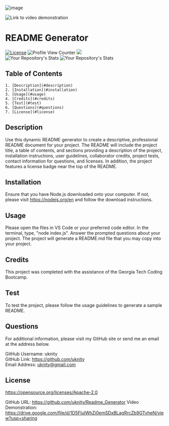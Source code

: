 ![image](https://user-images.githubusercontent.com/77338531/114179574-2a67c380-990d-11eb-834b-4fcd00b5001f.png)

![Link to video demonstration](https://drive.google.com/file/d/1D5FlulWhZi0emSDxBLagRrcZb9GTvheN/view?usp=sharing)
# README Generator
  [![License](https://img.shields.io/badge/License-Apache%202.0-blue.svg)](https://opensource.org/licenses/Apache-2.0) 
  ![Profile View Counter](https://komarev.com/ghpvc/?username=uknity) 
  ![](https://img.shields.io/badge/GitHub-uknity-181717?style=for-the-badge&logo=github)  
  ![Your Repository's Stats](https://github-readme-stats.vercel.app/api?username=uknity&show_icons=true) 
  ![Your Repository's Stats](https://github-readme-stats.vercel.app/api/top-langs/?username=uknity&theme=blue-green)    
  
  
## Table of Contents
    1. [Description](#description)
    2. [Installation](#installation)
    3. [Usage](#usage)
    4. [Credits](#credits)
    5. [Test](#test)
    6. [Questions](#questions)
    7. [License](#license)

## Description

Use this dynamic README generator to create a descriptive, professional README document for your project.  The README will include the project title, a table of contents, and sections providing a description of the project, installation instructions, user guidelines, collaborator credits, project tests, contact information for questions, and licenses.  In addition, the project features a license badge near the top of the README.

## Installation

Ensure that you have Node.js downloaded onto your computer.  If not, please visit https://nodejs.org/en and follow the download instructions.

## Usage

Please open the files in VS Code or your preferred code editor. In the terminal, type, "node index.js".  Answer the prompted questions about your project. The project will generate a README.md file that you may copy into your project.

## Credits

This project was completed with the assistance of the Georgia Tech Coding Bootcamp.

## Test

To test the project, please follow the usage guidelines to generate a sample README.

## Questions

For additional information, please visit my GitHub site or send me an email at the address below.  
  
GitHub Username: uknity  
GitHub Link: https://github.com/uknity  
Email Address: uknity@gmail.com  

## License

https://opensource.org/licenses/Apache-2.0

GitHub URL: https://github.com/uknity/Readme_Generator
Video Demonstration: https://drive.google.com/file/d/1D5FlulWhZi0emSDxBLagRrcZb9GTvheN/view?usp=sharing